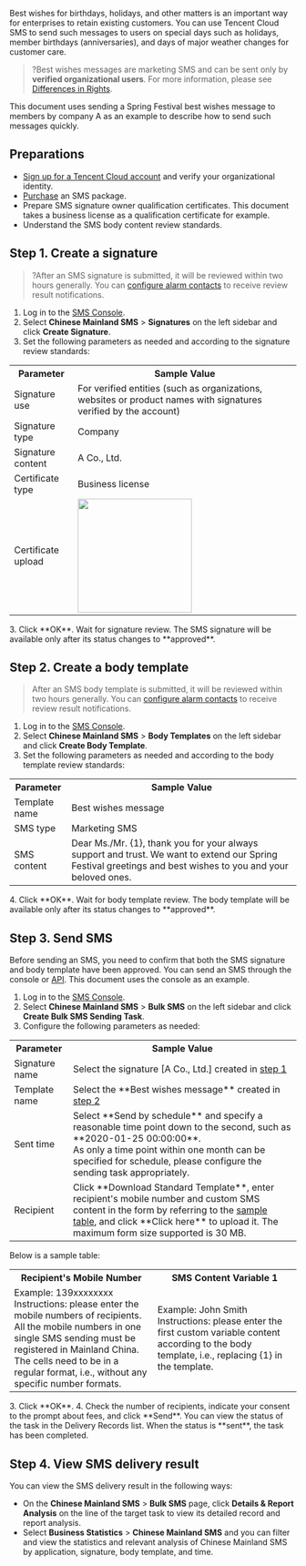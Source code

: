 
Best wishes for birthdays, holidays, and other matters is an important way for enterprises to retain existing customers. You can use Tencent Cloud SMS to send such messages to users on special days such as holidays, member birthdays (anniversaries), and days of major weather changes for customer care.
>?Best wishes messages are marketing SMS and can be sent only by **verified organizational users**. For more information, please see [Differences in Rights](https://intl.cloud.tencent.com/document/product/382/13444#.E6.9D.83.E7.9B.8A.E5.8C.BA.E5.88.AB).

This document uses sending a Spring Festival best wishes message to members by company A as an example to describe how to send such messages quickly.

## Preparations
- [Sign up for a Tencent Cloud account](https://intl.cloud.tencent.com/document/product/378/17985) and verify your organizational identity.
- [Purchase](https://intl.cloud.tencent.com/document/product/382/35450) an SMS package.
- Prepare SMS signature owner qualification certificates.
 This document takes a business license as a qualification certificate for example.
- Understand the SMS body content review standards.



## Step 1. Create a signature

>?After an SMS signature is submitted, it will be reviewed within two hours generally. You can [configure alarm contacts](https://intl.cloud.tencent.com/document/product/382/35470) to receive review result notifications.

1. Log in to the [SMS Console](https://console.cloud.tencent.com/smsv2).
2. Select **Chinese Mainland SMS** > **Signatures** on the left sidebar and click **Create Signature**.
3. Set the following parameters as needed and according to the signature review standards:
 <table>
     <tr>
         <th>Parameter</th>  
         <th nowrap="nowrap">Sample Value</th>  
     </tr>
	 <tr>      
       <td>Signature use</td>   
	     <td>For verified entities (such as organizations, websites or product names with signatures verified by the account)</td>   
     </tr> 
	 <tr>      
       <td>Signature type</td>   
	     <td>Company</td>   
     </tr> 
	 <tr>      
       <td>Signature content</td>   
	     <td>A Co., Ltd.</td>   
     </tr> 
	 <tr>      
       <td>Certificate type</td>   
	     <td>	Business license</td>   
     </tr> 
	 <tr>      
       <td>Certificate upload</td>   
	<td><img src="https://main.qcloudimg.com/raw/d7547d5ca6c257be994112409cf88a53.jpg" width=200/></td>     
     </tr> 
</table>
3. Click **OK**.
 Wait for signature review. The SMS signature will be available only after its status changes to **approved**.


## Step 2. Create a body template
>After an SMS body template is submitted, it will be reviewed within two hours generally. You can [configure alarm contacts](https://intl.cloud.tencent.com/document/product/382/35470) to receive review result notifications.

1. Log in to the [SMS Console](https://console.cloud.tencent.com/smsv2).
2. Select **Chinese Mainland SMS** > **Body Templates** on the left sidebar and click **Create Body Template**.
3. Set the following parameters as needed and according to the body template review standards:
 <table>
     <tr>
         <th width="20%">Parameter</th>  
         <th nowrap="nowrap">Sample Value</th>  
     </tr>
	 <tr>      
        <td>Template name</td>   
	     <td>Best wishes message</td>   
     </tr> 
	 <tr>      
        <td>SMS type</td>   
	     <td>Marketing SMS</td>   
     </tr> 
	 <tr>      
        <td>SMS content</td>   
	     <td>Dear Ms./Mr. {1}, thank you for your always support and trust. We want to extend our Spring Festival greetings and best wishes to you and your beloved ones.</td>   
     </tr> 
</table>
4. Click **OK**.
 Wait for body template review. The body template will be available only after its status changes to **approved**.



## Step 3. Send SMS
Before sending an SMS, you need to confirm that both the SMS signature and body template have been approved.
You can send an SMS through the console or [API](https://intl.cloud.tencent.com/document/product/382/34859). This document uses the console as an example.

1. Log in to the [SMS Console](https://console.cloud.tencent.com/smsv2).
2. Select **Chinese Mainland SMS** > **Bulk SMS** on the left sidebar and click **Create Bulk SMS Sending Task**.
3. Configure the following parameters as needed:

 <table>
     <tr>
         <th nowrap="nowrap">Parameter</th>  
         <th>Sample Value</th>  
     </tr>
	 <tr>
	     <td>Signature name</td>   
	     <td>Select the signature [A Co., Ltd.] created in <a href="#Step1">step 1</a></td>   
     </tr> 
	 <tr>
	     <td>Template name</td>   
	     <td>Select the **Best wishes message** created in <a href="#Step2">step 2</a></td>   
     </tr> 
	 <tr>
	     <td>Sent time</td>   
	     <td>Select **Send by schedule** and specify a reasonable time point down to the second, such as **2020-01-25 00:00:00**. <br>As only a time point within one month can be specified for schedule, please configure the sending task appropriately.</td>   
     </tr> 
	 <tr>
	     <td>Recipient</td>   
	     <td>Click **Download Standard Template**, enter recipient's mobile number and custom SMS content in the form by referring to the <a href="#Table2">sample table</a>, and click **Click here** to upload it. The maximum form size supported is 30 MB.</td>   
     </tr> 
</table>
 Below is a sample table:

 <table>
     <tr>
         <th width="50%">Recipient's Mobile Number</th>  
         <th>SMS Content Variable 1</th>
		</tr>
	 <tr>      
      <td>Example: 139xxxxxxxx <br>Instructions: please enter the mobile numbers of recipients. All the mobile numbers in one single SMS sending must be registered in Mainland China. The cells need to be in a regular format, i.e., without any specific number formats. </td> 
	     <td>Example: John Smith<br>Instructions: please enter the first custom variable content according to the body template, i.e., replacing {1} in the template. </td>
     </tr> 
</table>
3. Click **OK**.
4. Check the number of recipients, indicate your consent to the prompt about fees, and click **Send**.
 You can view the status of the task in the Delivery Records list. When the status is **sent**, the task has been completed.

## Step 4. View SMS delivery result
You can view the SMS delivery result in the following ways:
- On the **Chinese Mainland SMS** > **Bulk SMS** page, click **Details & Report Analysis** on the line of the target task to view its detailed record and report analysis.
- Select **Business Statistics** > **Chinese Mainland SMS** and you can filter and view the statistics and relevant analysis of Chinese Mainland SMS by application, signature, body template, and time.
